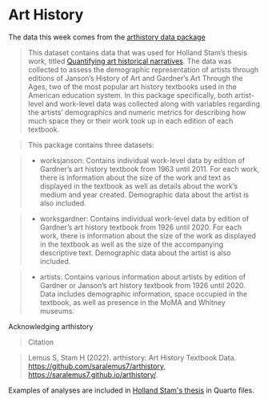 # Art History

The data this week comes from the [arthistory data package](https://saralemus7.github.io/arthistory/)

> This dataset contains data that was used for Holland Stam’s thesis work, titled [Quantifying art historical narratives](https://research.repository.duke.edu/concern/datasets/q811kk70n?locale=en). The data was collected to assess the demographic representation of artists through editions of Janson’s History of Art and Gardner’s Art Through the Ages, two of the most popular art history textbooks used in the American education system. In this package specifically, both artist-level and work-level data was collected along with variables regarding the artists’ demographics and numeric metrics for describing how much space they or their work took up in each edition of each textbook.

> This package contains three datasets:

> * worksjanson: Contains individual work-level data by edition of Gardner’s art history textbook from 1963 until 2011. For each work, there is information about the size of the work and text as displayed in the textbook as well as details about the work’s medium and year created. Demographic data about the artist is also included.

> * worksgardner: Contains individual work-level data by edition of Gardner’s art history textbook from 1926 until 2020. For each work, there is information about the size of the work as displayed in the textbook as well as the size of the accompanying descriptive text. Demographic data about the artist is also included.

> * artists: Contains various information about artists by edition of Gardner or Janson’s art history textbook from 1926 until 2020. Data includes demographic information, space occupied in the textbook, as well as presence in the MoMA and Whitney museums.

Acknowledging arthistory

> Citation

> Lemus S, Stam H (2022). arthistory: Art History Textbook Data. https://github.com/saralemus7/arthistory, https://saralemus7.github.io/arthistory/.

Examples of analyses are included in [Holland Stam's thesis](https://github.com/hollandstam1/thesis) in Quarto files.

